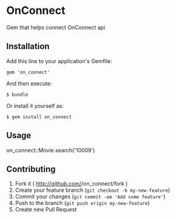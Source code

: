 # OnConnect

Gem that helps connect OnConnect api

## Installation

Add this line to your application's Gemfile:

    gem 'on_connect'

And then execute:

    $ bundle

Or install it yourself as:

    $ gem install on_connect

## Usage

on_connect::Movie.search('10009')

## Contributing

1. Fork it ( http://github.com/<my-github-username>/on_connect/fork )
2. Create your feature branch (`git checkout -b my-new-feature`)
3. Commit your changes (`git commit -am 'Add some feature'`)
4. Push to the branch (`git push origin my-new-feature`)
5. Create new Pull Request
